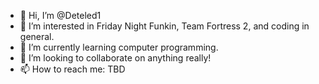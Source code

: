 - 👋 Hi, I’m @Deteled1
- 👀 I’m interested in Friday Night Funkin, Team Fortress 2, and coding in general.
- 🌱 I’m currently learning computer programming.
- 💞️ I’m looking to collaborate on anything really!
- 📫 How to reach me: TBD

<!---
Deteled1/Deteled1 is a ✨ special ✨ repository because its `README.md` (this file) appears on your GitHub profile.
You can click the Preview link to take a look at your changes.
--->
